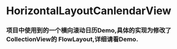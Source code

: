 # HorizontalLayoutCanlendarView


### 项目中使用到的一个横向滚动日历Demo,具体的实现为修改了CollectionView的 FlowLayout,详细请看Demo.
